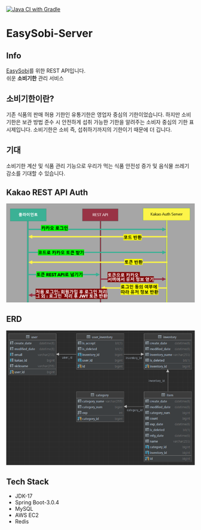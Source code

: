 [![Java CI with Gradle](https://github.com/YehyeokBang/EasySobi-Server/actions/workflows/github-actions.yml/badge.svg)](https://github.com/YehyeokBang/EasySobi-Server/actions/workflows/github-actions.yml)
# EasySobi-Server
 

## Info 

[EasySobi](https://github.com/YehyeokBang/EasySobi-React-app)를 위한 REST API입니다.  
쉬운 <b>소비기한</b> 관리 서비스

## 소비기한이란?
기존 식품의 판매 허용 기한인 유통기한은 영업자 중심의 기한이었습니다.
하지만 소비기한은 보관 방법 준수 시 안전하게 섭취 가능한
기한을 알려주는 소비자 중심의 기한 표시제입니다.
소비기한은 소비 즉, 섭취하기까지의 기한이기 때문에 더 깁니다.

## 기대
소비기한 계산 및 식품 관리 기능으로 우리가 먹는
식품 안전성 증가 및 음식물 쓰레기 감소를 기대할 수 있습니다.

## Kakao REST API Auth
![img.png](img/auth.png)

## ERD
![img.png](img/ERD.png)

## Tech Stack

- JDK-17
- Spring Boot-3.0.4
- MySQL
- AWS EC2
- Redis
